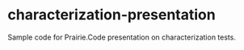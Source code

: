 # characterization-presentation
Sample code for Prairie.Code presentation on characterization tests.
